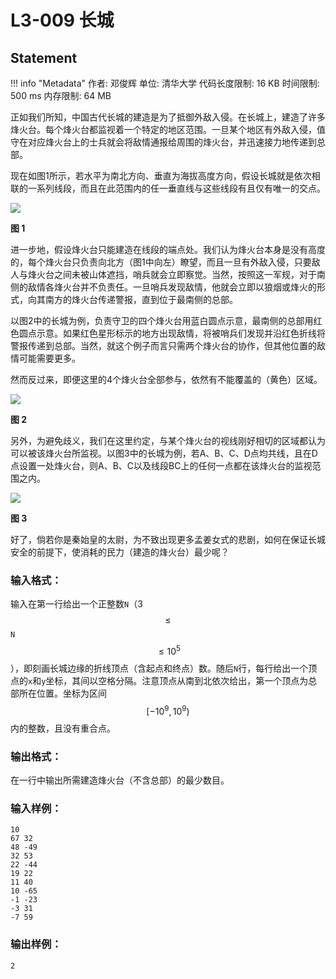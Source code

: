 
# L3-009 长城

## Statement

!!! info "Metadata"
    作者: 邓俊辉
    单位: 清华大学
    代码长度限制: 16 KB
    时间限制: 500 ms
    内存限制: 64 MB

正如我们所知，中国古代长城的建造是为了抵御外敌入侵。在长城上，建造了许多烽火台。每个烽火台都监视着一个特定的地区范围。一旦某个地区有外敌入侵，值守在对应烽火台上的士兵就会将敌情通报给周围的烽火台，并迅速接力地传递到总部。

现在如图1所示，若水平为南北方向、垂直为海拔高度方向，假设长城就是依次相联的一系列线段，而且在此范围内的任一垂直线与这些线段有且仅有唯一的交点。

![](~/184)

**图 1**

进一步地，假设烽火台只能建造在线段的端点处。我们认为烽火台本身是没有高度的，每个烽火台只负责向北方（图1中向左）瞭望，而且一旦有外敌入侵，只要敌人与烽火台之间未被山体遮挡，哨兵就会立即察觉。当然，按照这一军规，对于南侧的敌情各烽火台并不负责任。一旦哨兵发现敌情，他就会立即以狼烟或烽火的形式，向其南方的烽火台传递警报，直到位于最南侧的总部。

以图2中的长城为例，负责守卫的四个烽火台用蓝白圆点示意，最南侧的总部用红色圆点示意。如果红色星形标示的地方出现敌情，将被哨兵们发现并沿红色折线将警报传递到总部。当然，就这个例子而言只需两个烽火台的协作，但其他位置的敌情可能需要更多。

然而反过来，即便这里的4个烽火台全部参与，依然有不能覆盖的（黄色）区域。

![](~/185)

**图 2**

另外，为避免歧义，我们在这里约定，与某个烽火台的视线刚好相切的区域都认为可以被该烽火台所监视。以图3中的长城为例，若A、B、C、D点均共线，且在D点设置一处烽火台，则A、B、C以及线段BC上的任何一点都在该烽火台的监视范围之内。

![](~/186)

**图 3**

好了，倘若你是秦始皇的太尉，为不致出现更多孟姜女式的悲剧，如何在保证长城安全的前提下，使消耗的民力（建造的烽火台）最少呢？

### 输入格式：

输入在第一行给出一个正整数`N`（3 $$\le$$ `N` $$\le 10^5$$），即刻画长城边缘的折线顶点（含起点和终点）数。随后`N`行，每行给出一个顶点的`x`和`y`坐标，其间以空格分隔。注意顶点从南到北依次给出，第一个顶点为总部所在位置。坐标为区间$$[-10^9, 10^9)$$内的整数，且没有重合点。

### 输出格式：

在一行中输出所需建造烽火台（不含总部）的最少数目。

### 输入样例：
```plaintext
10
67 32
48 -49
32 53
22 -44
19 22
11 40
10 -65
-1 -23
-3 31
-7 59
```

### 输出样例：
```plaintext
2
```

